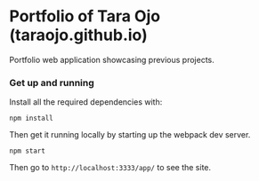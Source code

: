 # Portfolio of Tara Ojo (taraojo.github.io)
Portfolio web application showcasing previous projects.

### Get up and running
Install all the required dependencies with:
```
npm install
```

Then get it running locally by starting up the webpack dev server.
```
npm start
```

Then go to `http://localhost:3333/app/` to see the site.
